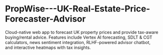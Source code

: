 # PropWise---UK-Real-Estate-Price-Forecaster-Advisor
Cloud-native web app to forecast UK property prices and provide tax-aware buying/rental advice. Features include Vertex AI forecasting, SDLT &amp; CGT calculators, news sentiment integration, RLHF-powered advisor chatbot, and interactive heatmaps with tax insights.
